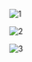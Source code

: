 
![1](https://user-images.githubusercontent.com/62420106/163366634-993e2904-c67d-4bee-a055-17c1a8cf45c6.jpg)

![2](https://user-images.githubusercontent.com/62420106/163366715-ad1a9877-68f3-4c53-9de9-d45c0612e4ec.jpg)

![3](https://user-images.githubusercontent.com/62420106/163366795-1b1f79b7-dd70-4c9f-8d9e-1b996e747d7d.jpg)

